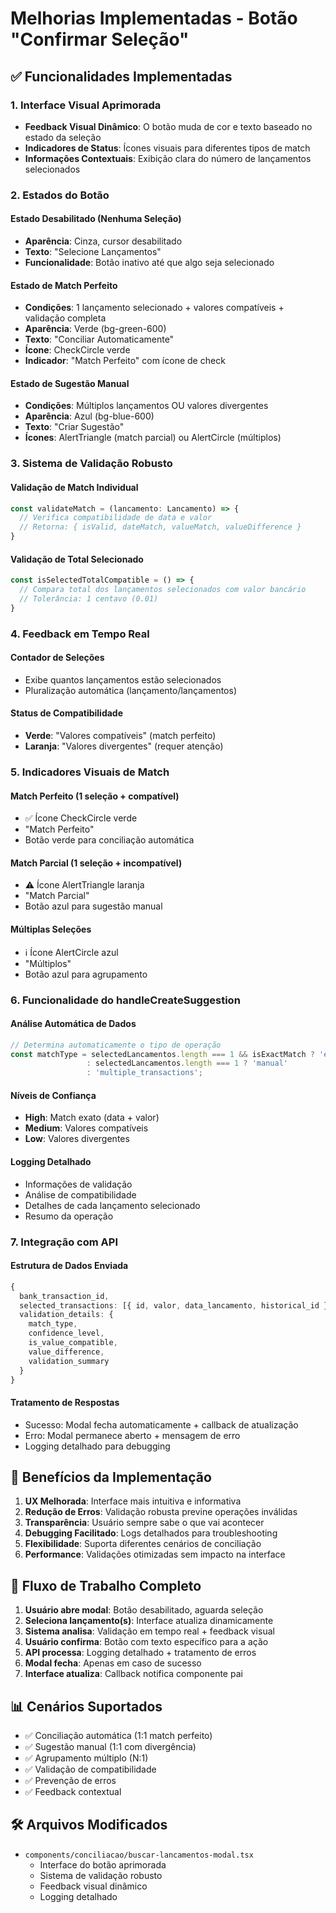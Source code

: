 # Melhorias Implementadas - Botão "Confirmar Seleção"

## ✅ Funcionalidades Implementadas

### 1. Interface Visual Aprimorada
- **Feedback Visual Dinâmico**: O botão muda de cor e texto baseado no estado da seleção
- **Indicadores de Status**: Ícones visuais para diferentes tipos de match
- **Informações Contextuais**: Exibição clara do número de lançamentos selecionados

### 2. Estados do Botão

#### Estado Desabilitado (Nenhuma Seleção)
- **Aparência**: Cinza, cursor desabilitado
- **Texto**: "Selecione Lançamentos"
- **Funcionalidade**: Botão inativo até que algo seja selecionado

#### Estado de Match Perfeito
- **Condições**: 1 lançamento selecionado + valores compatíveis + validação completa
- **Aparência**: Verde (bg-green-600)
- **Texto**: "Conciliar Automaticamente"
- **Ícone**: CheckCircle verde
- **Indicador**: "Match Perfeito" com ícone de check

#### Estado de Sugestão Manual
- **Condições**: Múltiplos lançamentos OU valores divergentes
- **Aparência**: Azul (bg-blue-600)
- **Texto**: "Criar Sugestão"
- **Ícones**: AlertTriangle (match parcial) ou AlertCircle (múltiplos)

### 3. Sistema de Validação Robusto

#### Validação de Match Individual
```typescript
const validateMatch = (lancamento: Lancamento) => {
  // Verifica compatibilidade de data e valor
  // Retorna: { isValid, dateMatch, valueMatch, valueDifference }
}
```

#### Validação de Total Selecionado
```typescript
const isSelectedTotalCompatible = () => {
  // Compara total dos lançamentos selecionados com valor bancário
  // Tolerância: 1 centavo (0.01)
}
```

### 4. Feedback em Tempo Real

#### Contador de Seleções
- Exibe quantos lançamentos estão selecionados
- Pluralização automática (lançamento/lançamentos)

#### Status de Compatibilidade
- **Verde**: "Valores compatíveis" (match perfeito)
- **Laranja**: "Valores divergentes" (requer atenção)

### 5. Indicadores Visuais de Match

#### Match Perfeito (1 seleção + compatível)
- ✅ Ícone CheckCircle verde
- "Match Perfeito"
- Botão verde para conciliação automática

#### Match Parcial (1 seleção + incompatível)
- ⚠️ Ícone AlertTriangle laranja
- "Match Parcial"
- Botão azul para sugestão manual

#### Múltiplas Seleções
- ℹ️ Ícone AlertCircle azul
- "Múltiplos"
- Botão azul para agrupamento

### 6. Funcionalidade do handleCreateSuggestion

#### Análise Automática de Dados
```typescript
// Determina automaticamente o tipo de operação
const matchType = selectedLancamentos.length === 1 && isExactMatch ? 'exact_match' 
                 : selectedLancamentos.length === 1 ? 'manual' 
                 : 'multiple_transactions';
```

#### Níveis de Confiança
- **High**: Match exato (data + valor)
- **Medium**: Valores compatíveis
- **Low**: Valores divergentes

#### Logging Detalhado
- Informações de validação
- Análise de compatibilidade
- Detalhes de cada lançamento selecionado
- Resumo da operação

### 7. Integração com API

#### Estrutura de Dados Enviada
```typescript
{
  bank_transaction_id,
  selected_transactions: [{ id, valor, data_lancamento, historical_id }],
  validation_details: {
    match_type,
    confidence_level,
    is_value_compatible,
    value_difference,
    validation_summary
  }
}
```

#### Tratamento de Respostas
- Sucesso: Modal fecha automaticamente + callback de atualização
- Erro: Modal permanece aberto + mensagem de erro
- Logging detalhado para debugging

## 🎯 Benefícios da Implementação

1. **UX Melhorada**: Interface mais intuitiva e informativa
2. **Redução de Erros**: Validação robusta previne operações inválidas
3. **Transparência**: Usuário sempre sabe o que vai acontecer
4. **Debugging Facilitado**: Logs detalhados para troubleshooting
5. **Flexibilidade**: Suporta diferentes cenários de conciliação
6. **Performance**: Validações otimizadas sem impacto na interface

## 🔄 Fluxo de Trabalho Completo

1. **Usuário abre modal**: Botão desabilitado, aguarda seleção
2. **Seleciona lançamento(s)**: Interface atualiza dinamicamente
3. **Sistema analisa**: Validação em tempo real + feedback visual
4. **Usuário confirma**: Botão com texto específico para a ação
5. **API processa**: Logging detalhado + tratamento de erros
6. **Modal fecha**: Apenas em caso de sucesso
7. **Interface atualiza**: Callback notifica componente pai

## 📊 Cenários Suportados

- ✅ Conciliação automática (1:1 match perfeito)
- ✅ Sugestão manual (1:1 com divergência)
- ✅ Agrupamento múltiplo (N:1)
- ✅ Validação de compatibilidade
- ✅ Prevenção de erros
- ✅ Feedback contextual

## 🛠️ Arquivos Modificados

- `components/conciliacao/buscar-lancamentos-modal.tsx`
  - Interface do botão aprimorada
  - Sistema de validação robusto
  - Feedback visual dinâmico
  - Logging detalhado
